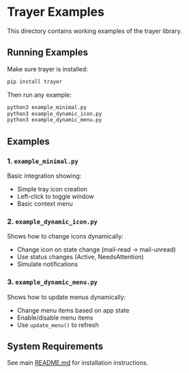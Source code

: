 # Trayer Examples

This directory contains working examples of the trayer library.

## Running Examples

Make sure trayer is installed:
```bash
pip install trayer
```

Then run any example:
```bash
python3 example_minimal.py
python3 example_dynamic_icon.py
python3 example_dynamic_menu.py
```

## Examples

### 1. `example_minimal.py`
Basic integration showing:
- Simple tray icon creation
- Left-click to toggle window
- Basic context menu

### 2. `example_dynamic_icon.py`
Shows how to change icons dynamically:
- Change icon on state change (mail-read → mail-unread)
- Use status changes (Active, NeedsAttention)
- Simulate notifications

### 3. `example_dynamic_menu.py`
Shows how to update menus dynamically:
- Change menu items based on app state
- Enable/disable menu items
- Use `update_menu()` to refresh

## System Requirements

See main [README.md](../README.md) for installation instructions.
